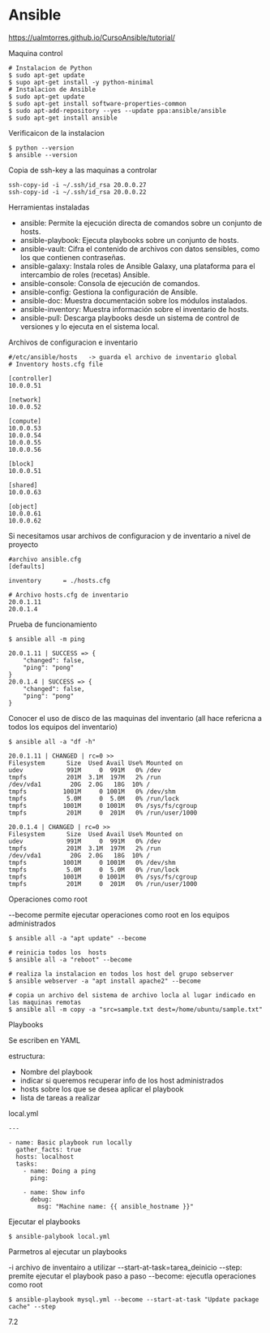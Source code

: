# Ansible
https://ualmtorres.github.io/CursoAnsible/tutorial/

Maquina control
```
# Instalacion de Python
$ sudo apt-get update
$ supo apt-get install -y python-minimal
# Instalacion de Ansible
$ sudo apt-get update
$ sudo apt-get install software-properties-common
$ sudo apt-add-repository --yes --update ppa:ansible/ansible
$ sudo apt-get install ansible
```
Verificaicon de la instalacion
```
$ python --version
$ ansible --version
```
Copia de ssh-key a las maquinas a controlar

```
ssh-copy-id -i ~/.ssh/id_rsa 20.0.0.27
ssh-copy-id -i ~/.ssh/id_rsa 20.0.0.22
```

Herramientas instaladas

- ansible: Permite la ejecución directa de comandos sobre un conjunto de hosts.
- ansible-playbook: Ejecuta playbooks sobre un conjunto de hosts.
- ansible-vault: Cifra el contenido de archivos con datos sensibles, como los que contienen contraseñas.
- ansible-galaxy: Instala roles de Ansible Galaxy, una plataforma para el intercambio de roles (recetas) Ansible.
- ansible-console: Consola de ejecución de comandos.
- ansible-config: Gestiona la configuración de Ansible.
- ansible-doc: Muestra documentación sobre los módulos instalados.
- ansible-inventory: Muestra información sobre el inventario de hosts.
- ansible-pull: Descarga playbooks desde un sistema de control de versiones y lo ejecuta en el sistema local.

Archivos de configuracion e inventario

```
#/etc/ansible/hosts   -> guarda el archivo de inventario global
# Inventory hosts.cfg file

[controller]
10.0.0.51

[network]
10.0.0.52

[compute]
10.0.0.53
10.0.0.54
10.0.0.55
10.0.0.56

[block]
10.0.0.51

[shared]
10.0.0.63

[object]
10.0.0.61
10.0.0.62
```
Si necesitamos usar archivos de configuracion y de inventario a nivel de proyecto
```
#archivo ansible.cfg
[defaults]

inventory      = ./hosts.cfg
```
```
# Archivo hosts.cfg de inventario
20.0.1.11
20.0.1.4
```
Prueba de funcionamiento
```
$ ansible all -m ping

20.0.1.11 | SUCCESS => {
    "changed": false,
    "ping": "pong"
}
20.0.1.4 | SUCCESS => {
    "changed": false,
    "ping": "pong"
}
```

Conocer el uso de disco de las maquinas del inventario (all hace refericna a todos los equipos del inventario)

```
$ ansible all -a "df -h" 

20.0.1.11 | CHANGED | rc=0 >>
Filesystem      Size  Used Avail Use% Mounted on
udev            991M     0  991M   0% /dev
tmpfs           201M  3.1M  197M   2% /run
/dev/vda1        20G  2.0G   18G  10% /
tmpfs          1001M     0 1001M   0% /dev/shm
tmpfs           5.0M     0  5.0M   0% /run/lock
tmpfs          1001M     0 1001M   0% /sys/fs/cgroup
tmpfs           201M     0  201M   0% /run/user/1000

20.0.1.4 | CHANGED | rc=0 >>
Filesystem      Size  Used Avail Use% Mounted on
udev            991M     0  991M   0% /dev
tmpfs           201M  3.1M  197M   2% /run
/dev/vda1        20G  2.0G   18G  10% /
tmpfs          1001M     0 1001M   0% /dev/shm
tmpfs           5.0M     0  5.0M   0% /run/lock
tmpfs          1001M     0 1001M   0% /sys/fs/cgroup
tmpfs           201M     0  201M   0% /run/user/1000
```

Operaciones como root

--become permite ejecutar operaciones como root en los equipos administrados

```
$ ansible all -a "apt update" --become

# reinicia todos los  hosts
$ ansible all -a "reboot" --become

# realiza la instalacion en todos los host del grupo sebserver
$ ansible webserver -a "apt install apache2" --become 

# copia un archivo del sistema de archivo locla al lugar indicado en las maquinas remotas
$ ansible all -m copy -a "src=sample.txt dest=/home/ubuntu/sample.txt"
```

Playbooks

Se escriben en YAML

estructura:
- Nombre del playbook
- indicar si queremos recuperar info de los host administrados
- hosts sobre los que se desea aplicar el playbook
- lista de tareas a realizar

local.yml

```
---

- name: Basic playbook run locally 
  gather_facts: true 
  hosts: localhost 
  tasks: 
    - name: Doing a ping
      ping:

    - name: Show info
      debug:
        msg: "Machine name: {{ ansible_hostname }}"
```
 Ejecutar el playbooks
 
 ```
 $ ansible-palybook local.yml
 ```
Parmetros al ejecutar un playbooks

-i archivo de inventairo a utilizar
--start-at-task=tarea_deinicio
--step: premite ejecutar el playbook paso a paso
--become: ejecutla operaciones como root

```
$ ansible-playbook mysql.yml --become --start-at-task "Update package cache" --step
```

7.2


